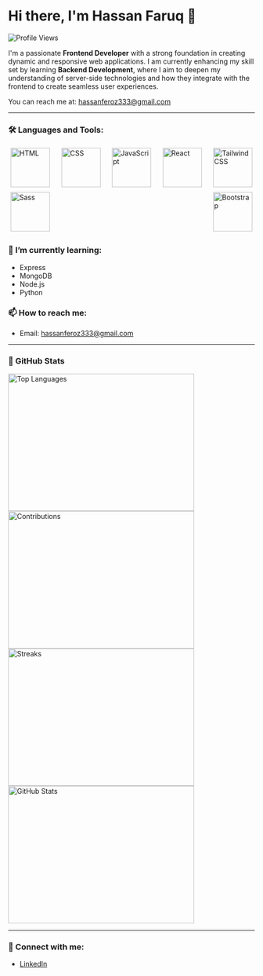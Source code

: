 # Hi there, I'm Hassan Faruq 👋

![Profile Views](https://komarev.com/ghpvc/?username=Faruq-Feroz&color=blue&style=flat)

I'm a passionate **Frontend Developer** with a strong foundation in creating dynamic and responsive web applications. I am currently enhancing my skill set by learning **Backend Development**, where I aim to deepen my understanding of server-side technologies and how they integrate with the frontend to create seamless user experiences.

You can reach me at: [hassanferoz333@gmail.com](mailto:hassanferoz333@gmail.com)

---

### 🛠️ Languages and Tools:
<div style="display: flex; justify-content: space-between; align-items: center; flex-wrap: wrap;">
    <img src="https://i.pinimg.com/474x/ca/e1/b4/cae1b4f6b223fe5a7bb712b680cffa67.jpg" alt="HTML" style="width: 80px; height: 80px; margin: 5px;" />
    <img src="https://i.pinimg.com/474x/b7/c2/e5/b7c2e508920a1168b94dea8675fa311d.jpg" alt="CSS" style="width: 80px; height: 80px; margin: 5px;" />
    <img src="https://i.pinimg.com/474x/e7/97/a8/e797a8c593c81d72f395d1ccc022ba3f.jpg" alt="JavaScript" style="width: 80px; height: 80px; margin: 5px;" />
    <img src="https://i.pinimg.com/474x/7b/5f/ca/7b5fcae4b33fc0960642fe32d26b659f.jpg" alt="React" style="width: 80px; height: 80px; margin: 5px;" />
    <img src="https://i.pinimg.com/474x/99/dd/b6/99ddb6c710178e5b86ddf84882f0459e.jpg" alt="Tailwind CSS" style="width: 80px; height: 80px; margin: 5px;" />
    <img src="https://i.pinimg.com/736x/33/04/ad/3304ad7bb43da2aa07925a168b3c834b.jpg" alt="Sass" style="width: 80px; height: 80px; margin: 5px;" />
    <img src="https://i.pinimg.com/474x/92/d6/60/92d660adb69ff63b4d133cda9592d848.jpg" alt="Bootstrap" style="width: 80px; height: 80px; margin: 5px;" />
</div>

### 🌱 I’m currently learning:
- Express
- MongoDB
- Node.js
- Python

### 📫 How to reach me:
- Email: [hassanferoz333@gmail.com](mailto:hassanferoz333@gmail.com)

---

### 🌟 GitHub Stats

<div style="display: flex; justify-content: space-between; align-items: center; flex-wrap: wrap;">
    <img src="https://github-readme-stats.vercel.app/api/top-langs/?username=Faruq-Feroz&layout=compact&theme=dark" alt="Top Languages" style="width: 380px; height: 280px;" />
    <img src="https://github-readme-streak-stats.herokuapp.com/?user=Faruq-Feroz&theme=dark" alt="Contributions" style="width: 380px; height: 280px;" />
    <img src="https://github-readme-streak-stats.herokuapp.com/api?user=Faruq-Feroz&theme=dark&hide_border=true" alt="Streaks" style="width: 380px; height: 280px;" />
    <img src="https://github-readme-stats.vercel.app/api?username=Faruq-Feroz&show_icons=true&hide_title=true&theme=dark" alt="GitHub Stats" style="width: 380px; height: 280px;" />
</div>

---

### 🔗 Connect with me:
- [LinkedIn](https://www.linkedin.com/in/hassan-faruq-4a2858311/)
